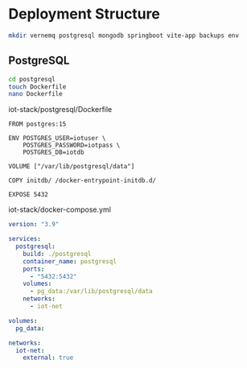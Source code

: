 # Deployment Structure
```bash
mkdir vernemq postgresql mongodb springboot vite-app backups env
```

## PostgreSQL
```bash
cd postgresql
touch Dockerfile
nano Dockerfile
```
iot-stack/postgresql/Dockerfile
```
FROM postgres:15

ENV POSTGRES_USER=iotuser \
    POSTGRES_PASSWORD=iotpass \
    POSTGRES_DB=iotdb

VOLUME ["/var/lib/postgresql/data"]

COPY initdb/ /docker-entrypoint-initdb.d/

EXPOSE 5432
```
iot-stack/docker-compose.yml
```yml
version: "3.9"

services:
  postgresql:
    build: ./postgresql
    container_name: postgresql
    ports:
      - "5432:5432"
    volumes:
      - pg_data:/var/lib/postgresql/data
    networks:
      - iot-net

volumes:
  pg_data:

networks:
  iot-net:
    external: true
```

